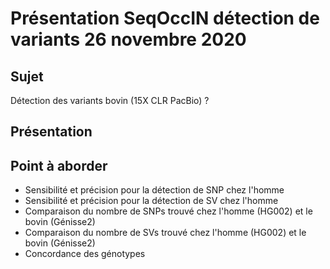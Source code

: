 # Présentation SeqOccIN détection de variants 26 novembre 2020

## Sujet

Détection des variants bovin (15X CLR PacBio) ?

## Présentation

## Point à aborder

 - Sensibilité et précision pour la détection de SNP chez l'homme
 - Sensibilité et précision pour la détection de SV chez l'homme
 - Comparaison du nombre de SNPs trouvé chez l'homme (HG002) et le bovin (Génisse2)
 - Comparaison du nombre de SVs trouvé chez l'homme (HG002) et le bovin (Génisse2)
 - Concordance des génotypes
